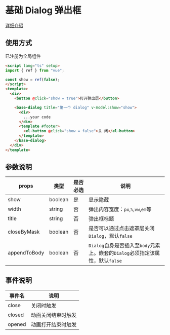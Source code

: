# 基础 Dialog 弹出框

[详细介绍](https://juejin.cn/post/7054088327376404488)

## 使用方式

已注册为全局组件

```html
<script lang="ts" setup>
import { ref } from "vue";

const show = ref(false);
</script>
<template>
  <div>
    <button @click="show = true">打开弹出层</button>

    <base-dialog title="第一个 dialog" v-model:show="show">
      <div>
        ...your code
      </div>
      <template #footer>
        <el-button @click="show = false">关 闭</el-button>
      </template>
    </base-dialog>
  </div>
</template>
```

## 参数说明

| props |  类型 | 是否必选 | 说明 |
| --- | --- | --- | --- |
| show | boolean | 是 | 显示隐藏 |
| width | string | 否 | 弹出内容宽度：`px`,`%`,`vw`,`em`等 |
| title | string | 否 | 弹出框标题 |
| closeByMask | boolean | 否 | 是否可以通过点击遮罩层关闭`Dialog`，默认`false` |
| appendToBody | boolean | 否 | `Dialog`自身是否插入至`body`元素上。嵌套的`Dialog`必须指定该属性，默认`false` |

## 事件说明

| 事件名 | 说明 |
| --- | --- |
| close | 关闭时触发 |
| closed | 动画关闭结束时触发 |
| opened | 动画打开结束时触发 |
